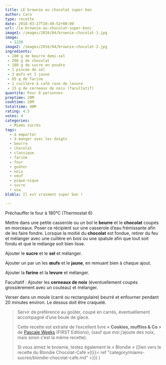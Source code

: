 ```yaml
---
title: LE brownie au chocolat super bon
author: Caro
type: recette
date: 2018-03-27T10:49:52+00:00
url: /le-brownie-au-chocolat-super-bon/
image1: /images/2016/04/brownie-chocolat-1.jpg
image:
  - 1238
image2: /images/2016/04/brownie-chocolat-2.jpg
ingredients:
 - 180 g de beurre demi-sel
 - 200 g de chocolat
 - 180 g de sucre en poudre
 - 1 pincée de sel
 - 3 œufs et 1 jaune
 - 85 g de farine
 - 1 cuillère à café rase de levure
 - 15 g de cerneaux de noix (facultatif)
quantite: Pour 8 personnes
preptime: 20M
cooktime: 20M
totaltime: 40M
rating: 4.5
votes: 4
categories:
  - Miams sucrés
tags:
  - à emporter
  - à manger avec les doigts
  - beurre
  - chocolat
  - classique
  - farine
  - four
  - goûter
  - noix
  - oeuf
  - pique-nique
  - sucre
  - usa
blabla: Il est vraiment super bon !

---
```

Préchauffer le four à 180°C (Thermostat 6)

Mettre dans une petite casserole ou un bol le **beurre** et le **chocolat** coupés en morceaux. Poser ce récipient sur une casserole d&rsquo;eau frémissante afin de les faire fondre. Lorsque la moitié du **chocolat** est fondue, retirer du feu et mélanger avec une cuillère en bois ou une spatule afin que tout soit fondu et que le mélange soit bien lisse.

Ajouter le **sucre** et le **sel** et mélanger.

Ajouter un par un les **œufs** et le **jaune**, en remuant bien à chaque ajout.

Ajouter la **farine** et la **levure** et mélanger.

Facultatif : Ajouter les **cerneaux de noix** (éventuellement coupés grossièrement avec un couteau) et mélanger.

Verser dans un moule (carré ou rectangulaire) beurré et enfourner pendant 20 minutes environ. Le dessus doit être craquelé.

> Servir de préférence au goûter, coupé en carrés, éventuellement accompagné d&rsquo;une boule de glace.
>
> Cette recette est extraite de l&rsquo;excellent livre « **Cookies, muffins & Co** » de [Pascale Weeks](http://scally.typepad.com/) (FIRST Editions), (sauf que moi j&rsquo;ajoute des noix, mais sinon c&rsquo;est la même recette).
>
> Si vous aimez le brownie, testez également le « Blondie » ([lien vers la recette du Blondie Chocolat-Café »]({{< ref "category/miams-sucres/blondie-chocolat-cafe.md" >}})
)
